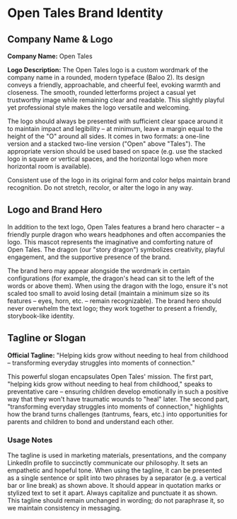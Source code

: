 # Open Tales Brand Identity

## Company Name & Logo

**Company Name:** Open Tales

**Logo Description:** The Open Tales logo is a custom wordmark of the company name in a rounded, modern typeface (Baloo 2). Its design conveys a friendly, approachable, and cheerful feel, evoking warmth and closeness. The smooth, rounded letterforms project a casual yet trustworthy image while remaining clear and readable. This slightly playful yet professional style makes the logo versatile and welcoming.

The logo should always be presented with sufficient clear space around it to maintain impact and legibility – at minimum, leave a margin equal to the height of the "O" around all sides. It comes in two formats: a one-line version and a stacked two-line version ("Open" above "Tales"). The appropriate version should be used based on space (e.g. use the stacked logo in square or vertical spaces, and the horizontal logo when more horizontal room is available).

Consistent use of the logo in its original form and color helps maintain brand recognition. Do not stretch, recolor, or alter the logo in any way.

## Logo and Brand Hero

In addition to the text logo, Open Tales features a brand hero character – a friendly purple dragon who wears headphones and often accompanies the logo. This mascot represents the imaginative and comforting nature of Open Tales. The dragon (our "story dragon") symbolizes creativity, playful engagement, and the supportive presence of the brand.

The brand hero may appear alongside the wordmark in certain configurations (for example, the dragon's head can sit to the left of the words or above them). When using the dragon with the logo, ensure it's not scaled too small to avoid losing detail (maintain a minimum size so its features – eyes, horn, etc. – remain recognizable). The brand hero should never overwhelm the text logo; they work together to present a friendly, storybook-like identity.

## Tagline or Slogan

**Official Tagline:** "Helping kids grow without needing to heal from childhood – transforming everyday struggles into moments of connection."

This powerful slogan encapsulates Open Tales' mission. The first part, "helping kids grow without needing to heal from childhood," speaks to preventative care – ensuring children develop emotionally in such a positive way that they won't have traumatic wounds to "heal" later. The second part, "transforming everyday struggles into moments of connection," highlights how the brand turns challenges (tantrums, fears, etc.) into opportunities for parents and children to bond and understand each other.

### Usage Notes

The tagline is used in marketing materials, presentations, and the company LinkedIn profile to succinctly communicate our philosophy. It sets an empathetic and hopeful tone. When using the tagline, it can be presented as a single sentence or split into two phrases by a separator (e.g. a vertical bar or line break) as shown above. It should appear in quotation marks or stylized text to set it apart. Always capitalize and punctuate it as shown. This tagline should remain unchanged in wording; do not paraphrase it, so we maintain consistency in messaging.
